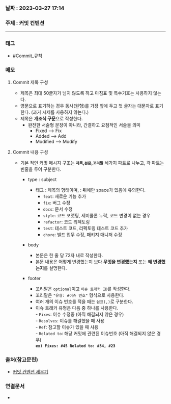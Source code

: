 ### 날짜 : 2023-03-27 17:14
### 주제 : 커밋 컨벤션
---
### 태그
* #Commit_규칙

### 메모
1. Commit 제목 구성
	* 제목은 최대 50글자가 넘지 않도록 하고 마침표 및 특수기호는 사용하지 않는다.
	* 영문으로 표기하는 경우 동사(원형)를 가장 앞에 두고 첫 글자는 대문자로 표기한다.
		(과거 시제를 사용하지 않는다.)
	* 제목은 **개조식 구문**으로 작성한다. 
		* 완전한 서술형 문장이 아니라, 간결하고 요점적인 서술을 의미
			* Fixed --> Fix
			* Added --> Add
			* Modified --> Modify
		
2. Commit 내용 구성
	* 기본 적인 커밋 메시지 구조는 **`제목`,`본문`,`꼬리말`** 세가지 파트로 나누고, 각 파트는 빈줄을 두어 구분한다.
		* type : subject
			* 태그 : 제목의 형태이며, : 뒤에만 space가 있음에 유의한다.
				-   `feat`: 새로운 기능 추가
				-   `fix`: 버그 수정
				-   `docs`: 문서 수정
				-   `style`: 코드 포맷팅, 세미콜론 누락, 코드 변경이 없는 경우
				-   `refactor`: 코드 리펙토링
				-   `test`: 테스트 코드, 리펙토링 테스트 코드 추가
				-   `chore`: 빌드 업무 수정, 패키지 매니저 수정
				
		* body 
			* 본문은 한 줄 당 72자 내로 작성한다.
			* 본문 내용은 어떻게 변경했는지 보다 **무엇을 변경했는지** 또는 **왜 변경했는지**를 설명한다.
			
		* footer
			* 꼬리말은 `optional`이고 `이슈 트래커 ID`를 작성한다.
			-  꼬리말은 `"유형: #이슈 번호"` 형식으로 사용한다.
			-  여러 개의 이슈 번호를 적을 때는 `쉼표(,)`로 구분한다.
			-  이슈 트래커 유형은 다음 중 하나를 사용한다.  
			    - `Fixes`: 이슈 수정중 (아직 해결되지 않은 경우)  
			    - `Resolves`: 이슈를 해결했을 때 사용  
			    - `Ref`: 참고할 이슈가 있을 때 사용  
			    - `Related to`: 해당 커밋에 관련된 이슈번호 (아직 해결되지 않은 경우)  
			    **`ex) Fixes: #45 Related to: #34, #23`**


### 출처(참고문헌)
-  [커밋 컨벤션 세우기](https://velog.io/@shin6403/Git-git-%EC%BB%A4%EB%B0%8B-%EC%BB%A8%EB%B2%A4%EC%85%98-%EC%84%A4%EC%A0%95%ED%95%98%EA%B8%B0)

### 연결문서
- 